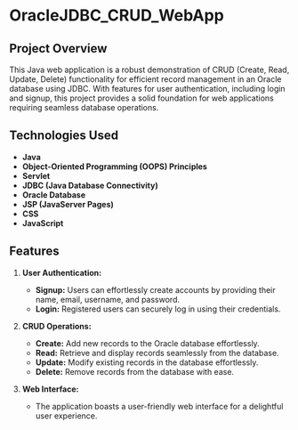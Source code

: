 # OracleJDBC_CRUD_WebApp

## Project Overview

This Java web application is a robust demonstration of CRUD (Create, Read, Update, Delete) functionality for efficient record management in an Oracle database using JDBC. With features for user authentication, including login and signup, this project provides a solid foundation for web applications requiring seamless database operations.

## Technologies Used

- **Java**
- **Object-Oriented Programming (OOPS) Principles**
- **Servlet**
- **JDBC (Java Database Connectivity)**
- **Oracle Database**
- **JSP (JavaServer Pages)**
- **CSS**
- **JavaScript**

## Features

1. **User Authentication:**
   - **Signup:** Users can effortlessly create accounts by providing their name, email, username, and password.
   - **Login:** Registered users can securely log in using their credentials.

2. **CRUD Operations:**
   - **Create:** Add new records to the Oracle database effortlessly.
   - **Read:** Retrieve and display records seamlessly from the database.
   - **Update:** Modify existing records in the database effortlessly.
   - **Delete:** Remove records from the database with ease.

3. **Web Interface:**
   - The application boasts a user-friendly web interface for a delightful user experience.
